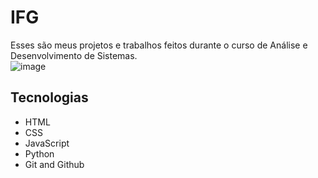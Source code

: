 # IFG
Esses são meus projetos e trabalhos feitos durante o curso de Análise e Desenvolvimento de Sistemas.
<br>
![image](https://github.com/drewneres/IFG/assets/71440544/dfff7daa-768a-4a11-891f-324a3af4ed41)

## Tecnologias

- HTML
- CSS
- JavaScript
- Python
- Git and Github

